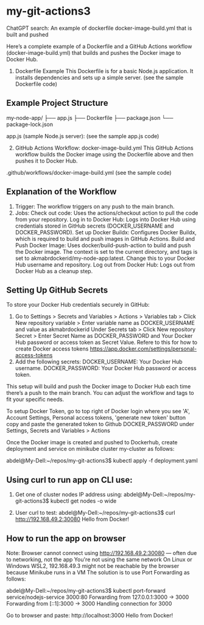 # my-git-actions3

ChatGPT search: An example of dockerfile docker-image-build.yml that is built and pushed

Here’s a complete example of a Dockerfile and a GitHub Actions workflow (docker-image-build.yml) that builds and pushes the Docker image to Docker Hub.

1. Dockerfile Example
This Dockerfile is for a basic Node.js application. It installs dependencies and sets up a simple server.  (see the sample Dockerfile code)

Example Project Structure
-------------------------
my-node-app/
├── app.js
├── Dockerfile
├── package.json
└── package-lock.json


app.js (sample Node.js server):  (see the sample app.js code)

2. GitHub Actions Workflow: docker-image-build.yml
This GitHub Actions workflow builds the Docker image using the Dockerfile above and then pushes it to Docker Hub.

.github/workflows/docker-image-build.yml  (see the sample code)


Explanation of the Workflow
---------------------------
1. Trigger: The workflow triggers on any push to the main branch.
2. Jobs:
    Check out code: Uses the actions/checkout action to pull the code from your repository.
    Log in to Docker Hub: Logs into Docker Hub using credentials stored in GitHub secrets (DOCKER_USERNAME and DOCKER_PASSWORD).
    Set up Docker Buildx: Configures Docker Buildx, which is required to build and push images in GitHub Actions.
    Build and Push Docker Image: Uses docker/build-push-action to build and push the Docker image. The context is set to the current directory, and tags is set to akmabrdockerid/my-node-app:latest. Change this to your Docker Hub username and repository.
    Log out from Docker Hub: Logs out from Docker Hub as a cleanup step.

Setting Up GitHub Secrets
-------------------------
To store your Docker Hub credentials securely in GitHub:

1. Go to Settings > Secrets and Variables > Actions > Variables tab > Click New repository variable > Enter variable name as 
   DOCKER_USERNAME and value as akmabrdockerid
   Under Secrets tab > Click New repository Secret > Enter Secret Name as DOCKER_PASSWORD and Your Docker Hub password or access token as Secret Value. Refere to this for how to create Docker access tokens https://app.docker.com/settings/personal-access-tokens
2. Add the following secrets:
    DOCKER_USERNAME: Your Docker Hub username.
    DOCKER_PASSWORD: Your Docker Hub password or access token.

This setup will build and push the Docker image to Docker Hub each time there’s a push to the main branch. You can adjust the workflow and tags to fit your specific needs.

To setup Docker Token, go to top right of Docker login where you see 'A', Account Settings, Personal access tokens, 'generate new token' button
copy and paste the generated token to Github DOCKER_PASSWORD under Settings, Secrets and Variables > Actions 

Once the Docker image is created and pushed to Dockerhub, create deployment and service on minikube cluster my-cluster as follows:

abdel@My-Dell:~/repos/my-git-actions3$ kubectl apply -f deployment.yaml 

Using curl to run app on CLI use:
---------------------------------
1. Get one of cluster nodes IP address using: 
abdel@My-Dell:~/repos/my-git-actions3$ kubectl get nodes -o wide

2. User curl to test:
abdel@My-Dell:~/repos/my-git-actions3$ curl http://192.168.49.2:30080
Hello from Docker!


How to run the app on browser
-----------------------------

Note: Browser cannot connect using http://192.168.49.2:30080 — often due to networking, not the app
You're not using the same network
On Linux or Windows WSL2, 192.168.49.3 might not be reachable by the browser because Minikube runs in a VM
The solution is to use Port Forwarding as follows:

abdel@My-Dell:~/repos/my-git-actions3$ kubectl port-forward service/nodejs-service 3000:80
Forwarding from 127.0.0.1:3000 -> 3000
Forwarding from [::1]:3000 -> 3000
Handling connection for 3000

Go to browser and paste: http://localhost:3000
Hello from Docker!